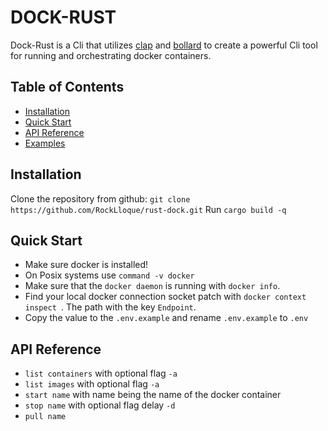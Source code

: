 # DOCK-RUST

Dock-Rust is a Cli that utilizes [clap](https://docs.rs/clap/latest/clap/) and [bollard](https://docs.rs/bollard/latest/bollard/index.html)
to create a powerful Cli tool for running and orchestrating docker containers.

## Table of Contents
- [Installation](#installation)
- [Quick Start](#quick-start)
- [API Reference](#api-reference)
- [Examples](#examples)

## Installation 
Clone the repository from github: `git clone https://github.com/RockLloque/rust-dock.git`
Run `cargo build -q`

## Quick Start 
- Make sure docker is installed!
- On Posix systems use `command -v docker`
- Make sure that the `docker daemon` is running with `docker info`.
- Find your local docker connection socket patch with `docker context inspect `. The path with the key `Endpoint`.
- Copy the value to the `.env.example` and rename `.env.example` to `.env`


## API Reference
- `list containers` with optional flag `-a`
- `list images` with optional flag `-a`
- `start name` with name being the name of the docker container
- `stop name` with optional flag delay `-d`
- `pull name` 

